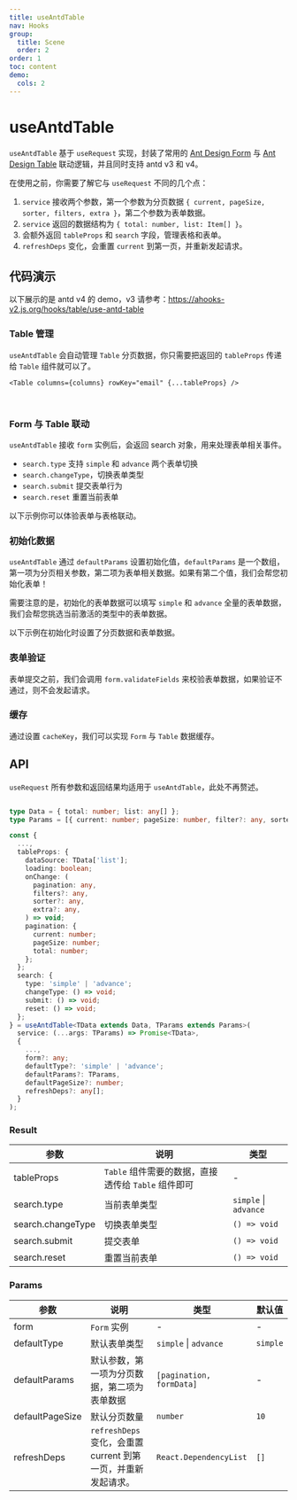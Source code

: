 ```yaml
---
title: useAntdTable
nav: Hooks
group:
  title: Scene
  order: 2
order: 1
toc: content
demo:
  cols: 2
---
```


# useAntdTable

`useAntdTable` 基于 `useRequest` 实现，封装了常用的 [Ant Design Form](https://ant.design/components/form-cn/) 与 [Ant Design Table](https://ant.design/components/table-cn/) 联动逻辑，并且同时支持 antd v3 和 v4。

在使用之前，你需要了解它与 `useRequest` 不同的几个点：

1. `service` 接收两个参数，第一个参数为分页数据 `{ current, pageSize, sorter, filters, extra }`，第二个参数为表单数据。
2. `service` 返回的数据结构为 `{ total: number, list: Item[] }`。
3. 会额外返回 `tableProps` 和 `search` 字段，管理表格和表单。
4. `refreshDeps` 变化，会重置 `current` 到第一页，并重新发起请求。

## 代码演示

以下展示的是 antd v4 的 demo，v3 请参考：https://ahooks-v2.js.org/hooks/table/use-antd-table

### Table 管理

`useAntdTable` 会自动管理 `Table` 分页数据，你只需要把返回的 `tableProps` 传递给 `Table` 组件就可以了。

```tsx | pure
<Table columns={columns} rowKey="email" {...tableProps} />
```

<br />

<code src="./demo/table.tsx"></code>

### Form 与 Table 联动

`useAntdTable` 接收 `form` 实例后，会返回 search 对象，用来处理表单相关事件。

- `search.type` 支持 `simple` 和 `advance` 两个表单切换
- `search.changeType`，切换表单类型
- `search.submit` 提交表单行为
- `search.reset` 重置当前表单

以下示例你可以体验表单与表格联动。

<code src="./demo/form.tsx"></code>

### 初始化数据

`useAntdTable` 通过 `defaultParams` 设置初始化值，`defaultParams` 是一个数组，第一项为分页相关参数，第二项为表单相关数据。如果有第二个值，我们会帮您初始化表单！

需要注意的是，初始化的表单数据可以填写 `simple` 和 `advance` 全量的表单数据，我们会帮您挑选当前激活的类型中的表单数据。

以下示例在初始化时设置了分页数据和表单数据。

<code src="./demo/init.tsx"></code>

### 表单验证

表单提交之前，我们会调用 `form.validateFields` 来校验表单数据，如果验证不通过，则不会发起请求。

<code src="./demo/validate.tsx"></code>

### 缓存

通过设置 `cacheKey`，我们可以实现 `Form` 与 `Table` 数据缓存。

<code src="./demo/cache.tsx"></code>

## API

`useRequest` 所有参数和返回结果均适用于 `useAntdTable`，此处不再赘述。

```typescript

type Data = { total: number; list: any[] };
type Params = [{ current: number; pageSize: number, filter?: any, sorter?: any, extra?: any }, { [key: string]: any }];

const {
  ...,
  tableProps: {
    dataSource: TData['list'];
    loading: boolean;
    onChange: (
      pagination: any,
      filters?: any,
      sorter?: any,
      extra?: any,
    ) => void;
    pagination: {
      current: number;
      pageSize: number;
      total: number;
    };
  };
  search: {
    type: 'simple' | 'advance';
    changeType: () => void;
    submit: () => void;
    reset: () => void;
  };
} = useAntdTable<TData extends Data, TParams extends Params>(
  service: (...args: TParams) => Promise<TData>,
  {
    ...,
    form?: any;
    defaultType?: 'simple' | 'advance';
    defaultParams?: TParams,
    defaultPageSize?: number;
    refreshDeps?: any[];
  }
);
```

### Result

| 参数              | 说明                                                | 类型                  |
| ----------------- | --------------------------------------------------- | --------------------- |
| tableProps        | `Table` 组件需要的数据，直接透传给 `Table` 组件即可 | -                     |
| search.type       | 当前表单类型                                        | `simple` \| `advance` |
| search.changeType | 切换表单类型                                        | `() => void`          |
| search.submit     | 提交表单                                            | `() => void`          |
| search.reset      | 重置当前表单                                        | `() => void`          |

### Params

| 参数            | 说明                                                          | 类型                     | 默认值   |
| --------------- | ------------------------------------------------------------- | ------------------------ | -------- |
| form            | `Form` 实例                                                   | -                        | -        |
| defaultType     | 默认表单类型                                                  | `simple` \| `advance`    | `simple` |
| defaultParams   | 默认参数，第一项为分页数据，第二项为表单数据                  | `[pagination, formData]` | -        |
| defaultPageSize | 默认分页数量                                                  | `number`                 | `10`     |
| refreshDeps     | `refreshDeps` 变化，会重置 current 到第一页，并重新发起请求。 | `React.DependencyList`   | `[]`     |
